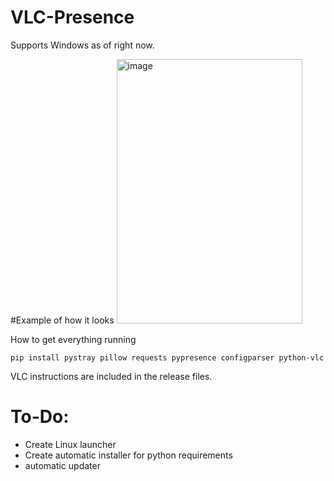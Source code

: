 # VLC-Presence

Supports Windows as of right now.

#Example of how it looks
<img width="297" height="423" alt="image" src="https://github.com/user-attachments/assets/71e0e35b-6e5d-4afe-b5e6-0f825b201a78" />



How to get everything running

``pip install pystray pillow requests pypresence configparser python-vlc ``

VLC instructions are included in the release files.



# To-Do:
- Create Linux launcher
- Create automatic installer for python requirements
- automatic updater

  
